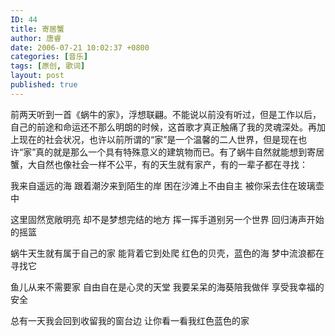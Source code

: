 ```yaml
---
ID: 44
title: 寄居蟹
author: 唐睿
date: 2006-07-21 10:02:37 +0800
categories: [音乐]
tags: [原创, 歌词]
layout: post
published: true
---
```


前两天听到一首《蜗牛的家》，浮想联翩。不能说以前没有听过，但是工作以后，自己的前途和命运还不那么明朗的时候，这首歌才真正触痛了我的灵魂深处。再加上现在的社会状况，也许以前所谓的“家”是一个温馨的二人世界，但是现在也许“家”真的就是那么一个具有特殊意义的建筑物而已。有了蜗牛自然就能想到寄居蟹，大自然也像社会一样不公平，有的天生就有家产，有的一辈子都在寻找：

我来自遥远的海
跟着潮汐来到陌生的岸
困在沙滩上不由自主
被你采去住在玻璃壶中

这里固然宽敞明亮
却不是梦想完结的地方
挥一挥手道别另一个世界
回归涛声开始的摇篮

蜗牛天生就有属于自己的家
能背着它到处爬
红色的贝壳，蓝色的海
梦中流浪都在寻找它

鱼儿从来不需要家
自由自在是心灵的天堂
我要呆呆的海葵陪我做伴
享受我幸福的安全

总有一天我会回到收留我的窗台边
让你看一看我红色蓝色的家
